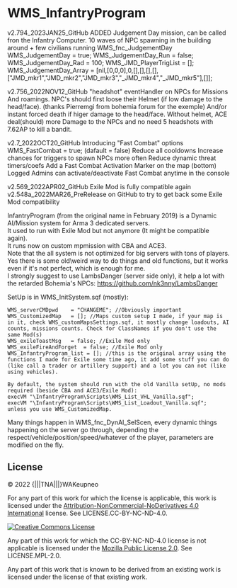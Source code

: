 # WMS_InfantryProgram


v2.794_2023JAN25_GitHub 
    ADDED Judgement Day mission, can be called fron the Infantry Computer. 10 waves of NPC spawning in the building around + few civilians running
        WMS_fnc_JudgementDay
        WMS_JudgementDay	 	= true;
        WMS_JudgementDay_Run 	= false;
        WMS_JudgementDay_Rad 	= 100;
        WMS_JMD_PlayerTrigList 	= [];
        WMS_JudgementDay_Array 	= [nil,[0,0,0],0,[],[],[],[],["JMD_mkr1","JMD_mkr2","JMD_mkr3","_JMD_mkr4","_JMD_mkr5"],[]];

v2.756_2022NOV12_GitHub
    "headshot" eventHandler on NPCs for Missions And roamings. 
        NPC's should first loose their Helmet (if low damage to the head/face). (thanks Pierremgi from bohemia forum for the exemple)
        And/or instant forced death if higer damage to the head/face.
        Without helmet, ACE deal(should) more Damage to the NPCs and no need 5 headshots with 7.62AP to kill a bandit.

v2.7_2022OCT20_GitHub
    Introducing "Fast Combat" options WMS_FastCombat = true; (dafault = false)
        Reduce all cooldowns
        Increase chances for triggers to spawn NPCs more often
        Reduce dynamic threat timers/coefs
        Add a Fast Combat Activation Marker on the map (bottom)
        Logged Admins can activate/deactivate Fast Combat anytime in the console

v2.569_2022APR02_GitHub Exile Mod is fully compatible again<br/>
v2.548a_2022MAR26_PreRelease on GitHub to try to get back some Exile Mod compatibility<br/>

InfantryProgram (from the original name in February 2019) is a Dynamic AI/Mission system for Arma 3 dedicated servers.<br/>
It used to run with Exile Mod but not anymore (It might be compatible again).<br/>
It runs now on custom mpmission with CBA and ACE3.<br/>
Note that the all system is not optimized for big servers with tons of players.<br/>
Yes there is some old\weird way to do things and old functions, but it works even if it's not perfect, which is enough for me.<br/>
I strongly suggest to use LambsDanger (server side only), it help a lot with the retarded Bohemia's NPCs: https://github.com/nk3nny/LambsDanger<br/>

SetUp is in WMS_InitSystem.sqf (mostly):

    WMS_serverCMDpwd    = "CHANGEME"; //Obviously important
    WMS_CustomizedMap	= []; //Maps custom setup I made, if your map is in it, check WMS_customMapsSettings.sqf, it mostly change loadouts, AI counts, missions counts. Check for ClassNames if you don't use the same Mod(s)
    WMS_exileToastMsg 	= false; //Exile Mod only
    WMS_exileFireAndForget 	= false; //Exile Mod only
    WMS_InfantryProgram_list = []; //this is the original array using the functions I made for Exile some time ago, it add some stuff you can do (like call a trader or artillery support) and a lot you can not (like using vehicles).

    By default, the system should run with the old Vanilla setUp, no mods required (beside CBA and ACE3/Exile Mod):
	execVM "\InfantryProgram\Scripts\WMS_List_VHL_Vanilla.sqf";
	execVM "\InfantryProgram\Scripts\WMS_List_Loadout_Vanilla.sqf";
    unless you use WMS_CustomizedMap.

Many things happen in WMS_fnc_DynAI_SelScen, every dynamic things happening on the server go through, depending the respect/vehicle/position/speed/whatever of the player, parameters are modified on the fly.<br/>

## License

&copy; 2022 {|||TNA|||}WAKeupneo

For any part of this work for which the license is applicable, this work is licensed under the [Attribution-NonCommercial-NoDerivatives 4.0 International](http://creativecommons.org/licenses/by-nc-nd/4.0/) license. See LICENSE.CC-BY-NC-ND-4.0.

<a rel="license" href="http://creativecommons.org/licenses/by-nc-nd/4.0/"><img alt="Creative Commons License" style="border-width:0" src="https://i.creativecommons.org/l/by-nc-nd/4.0/88x31.png" /></a>

Any part of this work for which the CC-BY-NC-ND-4.0 license is not applicable is licensed under the [Mozilla Public License 2.0](https://www.mozilla.org/en-US/MPL/2.0/). See LICENSE.MPL-2.0.

Any part of this work that is known to be derived from an existing work is licensed under the license of that existing work.